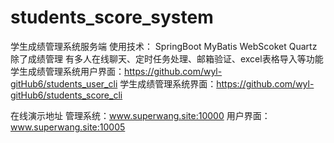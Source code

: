 # students_score_system
学生成绩管理系统服务端
使用技术：
SpringBoot MyBatis WebScoket Quartz
除了成绩管理  有多人在线聊天、定时任务处理、邮箱验证、excel表格导入等功能
学生成绩管理系统用户界面：https://github.com/wyl-gitHub6/students_user_cli
学生成绩管理系统界面：https://github.com/wyl-gitHub6/students_score_cli

在线演示地址 
管理系统：www.superwang.site:10000
用户界面：www.superwang.site:10005
